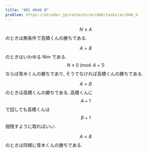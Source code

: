 ```yaml
---
title: "ARC #046 B"
problem: https://atcoder.jp/contests/arc046/tasks/arc046_b
---
```

$$ N \leq A $$ のときは無条件で高橋くんの勝ちである.

$$ A=B $$ のときはいわゆる Nim である. $$ N \equiv 0 \pmod{A+1} $$ ならば青木くんの勝ちであり, そうでなければ高橋くんの勝ちである.

$$ A \gt B $$ のときは高橋くんの勝ちである. 高橋くんに $$ A+1 $$ で回しても高橋くんは $$ B+1 $$ 個残すように取ればいい.

$$ A \lt B $$ のときは同様に青木くんの勝ちである.
